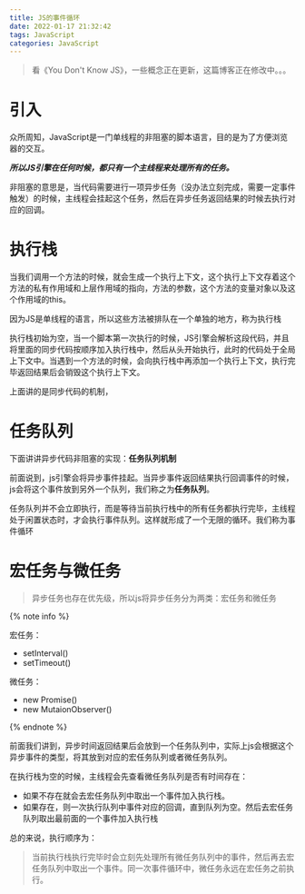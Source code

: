 ```yaml
---
title: JS的事件循环
date: 2022-01-17 21:32:42
tags: JavaScript
categories: JavaScript
---
```


> 看《You Don't Know JS》，一些概念正在更新，这篇博客正在修改中。。。

# 引入

众所周知，JavaScript是一门单线程的非阻塞的脚本语言，目的是为了方便浏览器的交互。

***所以JS引擎在任何时候，都只有一个主线程来处理所有的任务。***

非阻塞的意思是，当代码需要进行一项异步任务（没办法立刻完成，需要一定事件触发）的时候，主线程会挂起这个任务，然后在异步任务返回结果的时候去执行对应的回调。

# 执行栈

当我们调用一个方法的时候，就会生成一个执行上下文，这个执行上下文存着这个方法的私有作用域和上层作用域的指向，方法的参数，这个方法的变量对象以及这个作用域的this。

因为JS是单线程的语言，所以这些方法被排队在一个单独的地方，称为执行栈

执行栈初始为空，当一个脚本第一次执行的时候，JS引擎会解析这段代码，并且将里面的同步代码按顺序加入执行栈中，然后从头开始执行，此时的代码处于全局上下文中。当遇到一个方法的时候，会向执行栈中再添加一个执行上下文，执行完毕返回结果后会销毁这个执行上下文。

上面讲的是同步代码的机制，

# 任务队列

下面讲讲异步代码非阻塞的实现：**任务队列机制**

前面说到，js引擎会将异步事件挂起。当异步事件返回结果执行回调事件的时候，js会将这个事件放到另外一个队列，我们称之为**任务队列**。

任务队列并不会立即执行，而是等待当前执行栈中的所有任务都执行完毕，主线程处于闲置状态时，才会执行事件队列。这样就形成了一个无限的循环。我们称为事件循环

# 宏任务与微任务

> 异步任务也存在优先级，所以js将异步任务分为两类：宏任务和微任务

{% note info %}

宏任务：

- setInterval()
- setTimeout()

微任务：

- new Promise()
- new MutaionObserver()

{% endnote %}

前面我们讲到，异步时间返回结果后会放到一个任务队列中，实际上js会根据这个异步事件的类型，将其放到对应的宏任务队列或者微任务队列。

在执行栈为空的时候，主线程会先查看微任务队列是否有时间存在：

- 如果不存在就会去宏任务队列中取出一个事件加入执行栈。
- 如果存在，则一次执行队列中事件对应的回调，直到队列为空。然后去宏任务队列取出最前面的一个事件加入执行栈

总的来说，执行顺序为：

> 当前执行栈执行完毕时会立刻先处理所有微任务队列中的事件，然后再去宏任务队列中取出一个事件。同一次事件循环中，微任务永远在宏任务之前执行。
